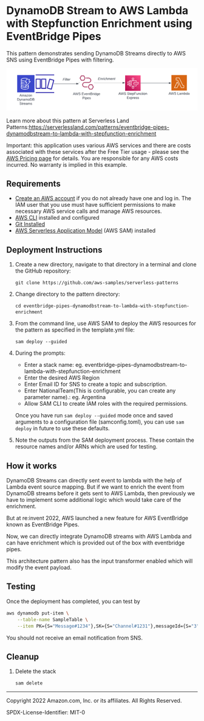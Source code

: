 # DynamoDB Stream to AWS Lambda with Stepfunction Enrichment using EventBridge Pipes

This pattern demonstrates sending DynamoDB Streams directly to AWS SNS using EventBridge Pipes with filtering.

![Pipes diagram](./ddbstream-lambda-stepfunction-enrichment.png)


Learn more about this pattern at Serverless Land Patterns:https://serverlessland.com/patterns/eventbridge-pipes-dynamodbstream-to-lambda-with-stepfunction-enrichment

Important: this application uses various AWS services and there are costs associated with these services after the Free Tier usage - please see the [AWS Pricing page](https://aws.amazon.com/pricing/) for details. You are responsible for any AWS costs incurred. No warranty is implied in this example.

## Requirements

* [Create an AWS account](https://portal.aws.amazon.com/gp/aws/developer/registration/index.html) if you do not already have one and log in. The IAM user that you use must have sufficient permissions to make necessary AWS service calls and manage AWS resources.
* [AWS CLI](https://docs.aws.amazon.com/cli/latest/userguide/install-cliv2.html) installed and configured
* [Git Installed](https://git-scm.com/book/en/v2/Getting-Started-Installing-Git)
* [AWS Serverless Application Model](https://docs.aws.amazon.com/serverless-application-model/latest/developerguide/serverless-sam-cli-install.html) (AWS SAM) installed

## Deployment Instructions

1. Create a new directory, navigate to that directory in a terminal and clone the GitHub repository:
    ``` 
    git clone https://github.com/aws-samples/serverless-patterns
    ```
1. Change directory to the pattern directory:
    ```
    cd eventbridge-pipes-dynamodbstream-to-lambda-with-stepfunction-enrichment
    ```
1. From the command line, use AWS SAM to deploy the AWS resources for the pattern as specified in the template.yml file:
    ```
    sam deploy --guided
    ```
1. During the prompts:
    * Enter a stack name: eg. eventbridge-pipes-dynamodbstream-to-lambda-with-stepfunction-enrichment
    * Enter the desired AWS Region
    * Enter Email ID for SNS to create a topic and subscription.
    * Enter NationalTeam(This is configurable, you can create any parameter name).: eg. Argentina
    * Allow SAM CLI to create IAM roles with the required permissions.

    Once you have run `sam deploy --guided` mode once and saved arguments to a configuration file (samconfig.toml), you can use `sam deploy` in future to use these defaults.

1. Note the outputs from the SAM deployment process. These contain the resource names and/or ARNs which are used for testing.

## How it works

DynamoDB Streams can directly sent event to lambda with the help of Lambda event source mapping. But if we want to enrich the event from DynamoDB streams before it gets sent to AWS Lambda, then previously we have to implement some additional logic which would take care of the enrichment. 

But at re:invent 2022, AWS launched a new feature for AWS EventBridge known as EventBridge Pipes.

Now, we can directly integrate DynamoDB streams with AWS Lambda and can have enrichment which is provided out of the box with eventbridge pipes.

This architecture pattern also has the input transformer enabled which will modify the event payload.

## Testing

Once the deployment has completed, you can test by


```bash
aws dynamodb put-item \
    --table-name SampleTable \
    --item PK={S="Message#1234"},SK={S="Channel#1231"},messageId={S="3"}
```

You should not receive an email notification from SNS.

## Cleanup
 
1. Delete the stack
    ```bash
    sam delete
    ```

----
Copyright 2022 Amazon.com, Inc. or its affiliates. All Rights Reserved.

SPDX-License-Identifier: MIT-0
